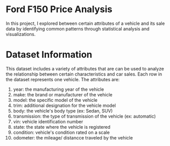 # Ford F150 Price Analysis
In this project, I explored between certain attributes of a vehicle and its sale data by identifying common patterns through statistical analysis and visualizations.

# Dataset Information
This dataset includes a variety of attributes that are can be used to analyze the relationship between certain characteristics and car sales. Each row in the dataset represents one vehicle. The attributes are:
1. year: the manufacturing year of the vehicle
2. make: the brand or manufacturer of the vehicle
3. model: the specific model of the vehicle
4. trim: additional designation for the vehicle model
5. body: the vehicle's body type (ex: Sedan, SUV)
6. transmission: the type of transmission of the vehicle (ex: automatic)
7. vin: vehicle identification number
8. state: the state where the vehicle is registered
9. condition: vehicle's condition rated on a scale
10. odometer: the mileage/ distancce traveled by the vehicle
